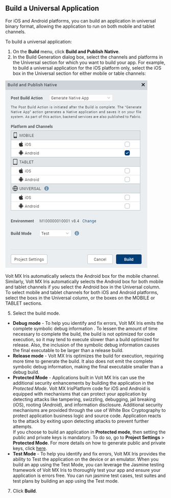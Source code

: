                          


Build a Universal Application
-----------------------------

For iOS and Android platforms, you can build an application in universal binary format, allowing the application to run on both mobile and tablet channels.

To build a universal application:

1.  On the **Build** menu, click **Build and Publish Native**.
2.  In the Build Generation dialog box, select the channels and platforms in the Universal section for which you want to build your app. For example, to build a universal application for the iOS platform only, select the iOS box in the Universal section for either mobile or table channels:

![](Resources/Images/UniversalBuild.PNG)

Volt MX  Iris automatically selects the Android box for the mobile channel. Similarly, Volt MX Iris automatically selects the Android box for both mobile and tablet channels if you select the Android box in the Universal column. To select mobile and tablet channels for both iOS and Android platforms, select the boxs in the Universal column, or the boxes on the MOBILE or TABLET sections.

5.  Select the build mode.

*   **Debug mode** \- To help you identify and fix errors, Volt MX Iris emits the complete symbolic debug information . To lessen the amount of time necessary to complete the build, the build is not optimized for code execution, so it may tend to execute slower than a build optimized for release. Also, the inclusion of the symbolic debug information causes the final executable to be larger than a release build.
*   **Release mode** - Volt MX Iris optimizes the build for execution, requiring more time to generate the build. It also does not emit the complete symbolic debug information, making the final executable smaller than a debug build.
*   **Protected Mode** \- Applications built in Volt MX Iris can use the additional security enhancements by building the application in the _Protected Mode_. Volt MX IrisPlatform code for iOS and Android is equipped with mechanisms that can protect your application by detecting attacks like tampering, swizzling, debugging, jail breaking (iOS), rooting (Android), and information disclosure. Additional security mechanisms are provided through the use of White Box Cryptography to protect application business logic and source code. Application reacts to the attack by exiting upon detecting attacks to prevent further attempts.  
    If you choose to build an application in **Protected mode**, then setting the public and private keys is mandatory. To do so, go to **Project Settings** > **Protected Mode**. For more details on how to generate public and private keys, click [here](ApplicationSecurity.md#rsa-key-pair-generation-encryption-and-usage).
*   **Test Mode** - To help you identify and fix errors, Volt MX Iris provides the ability to Test the application on the device or an emulator. When you build an app using the Test Mode, you can leverage the Jasmine testing framework of Volt MX Iris to thoroughly test your app and ensure your application is errors free. You can run jasmine test cases, test suites and test plans by building an app using the Test mode.

7.  Click **Build**.
